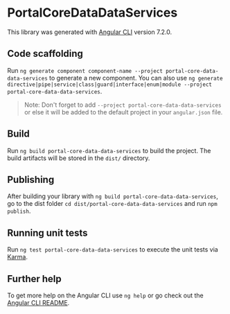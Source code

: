 # PortalCoreDataDataServices

This library was generated with [Angular CLI](https://github.com/angular/angular-cli) version 7.2.0.

## Code scaffolding

Run `ng generate component component-name --project portal-core-data-data-services` to generate a new component. You can also use `ng generate directive|pipe|service|class|guard|interface|enum|module --project portal-core-data-data-services`.

> Note: Don't forget to add `--project portal-core-data-data-services` or else it will be added to the default project in your `angular.json` file.

## Build

Run `ng build portal-core-data-data-services` to build the project. The build artifacts will be stored in the `dist/` directory.

## Publishing

After building your library with `ng build portal-core-data-data-services`, go to the dist folder `cd dist/portal-core-data-data-services` and run `npm publish`.

## Running unit tests

Run `ng test portal-core-data-data-services` to execute the unit tests via [Karma](https://karma-runner.github.io).

## Further help

To get more help on the Angular CLI use `ng help` or go check out the [Angular CLI README](https://github.com/angular/angular-cli/blob/master/README.md).
